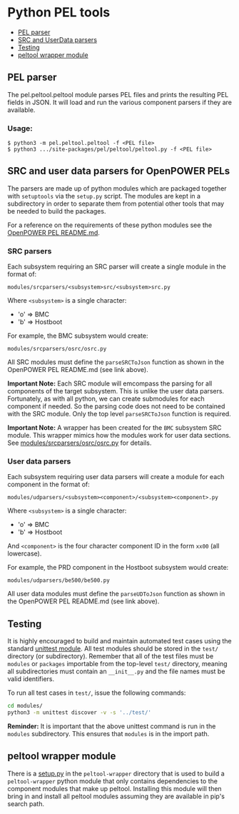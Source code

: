 # Python PEL tools

- [PEL parser](#pel-parser)
- [SRC and UserData parsers](#src-and-user-data-parsers-for-openpower-pels)
- [Testing](#testing)
- [peltool wrapper module](#peltool-wrapper-module)

## PEL parser

The pel.peltool.peltool module parses PEL files and prints the resulting PEL
fields in JSON.  It will load and run the various component parsers if they are
available.

### Usage:
```
$ python3 -m pel.peltool.peltool -f <PEL file>
$ python3 .../site-packages/pel/peltool/peltool.py -f <PEL file>
```

## SRC and user data parsers for OpenPOWER PELs

The parsers are made up of python modules which are packaged together with
`setuptools` via the `setup.py` script. The modules are kept in a subdirectory
in order to separate them from potential other tools that may be needed to build
the packages.

For a reference on the requirements of these python modules see the
[OpenPOWER PEL README.md](https://github.ibm.com/openbmc/phosphor-logging/blob/master/extensions/openpower-pels/README.md#adding-python3-modules-for-pel-userdata-and-src-parsing).

### SRC parsers

Each subsystem requiring an SRC parser will create a single module in the format
of:

```
modules/srcparsers/<subsystem>src/<subsystem>src.py
```

Where `<subsystem>` is a single character:

* 'o' => BMC
* 'b' => Hostboot

For example, the BMC subsystem would create:

```
modules/srcparsers/osrc/osrc.py
```

All SRC modules must define the `parseSRCToJson` function as shown in the
OpenPOWER PEL README.md (see link above).

**Important Note:** Each SRC module will emcompass the parsing for all
components of the target subsystem. This is unlike the user data parsers.
Fortunately, as with all python, we can create submodules for each component if
needed. So the parsing code does not need to be contained with the SRC module.
Only the top level `parseSRCToJson` function is required.

**Important Note:** A wrapper has been created for the `BMC` subsystem SRC
module. This wrapper mimics how the modules work for user data sections. See
[modules/srcparsers/osrc/osrc.py](modules/srcparsers/osrc/osrc.py) for details.

### User data parsers

Each subsystem requiring user data parsers will create a module for each
component in the format of:

```
modules/udparsers/<subsystem><component>/<subsystem><component>.py
```

Where `<subsystem>` is a single character:

* 'o' => BMC
* 'b' => Hostboot

And `<component>` is the four character component ID in the form `xx00` (all
lowercase).

For example, the PRD component in the Hostboot subsystem would create:

```
modules/udparsers/be500/be500.py
```

All user data modules must define the `parseUDToJson` function as shown in the
OpenPOWER PEL README.md (see link above).

## Testing

It is highly encouraged to build and maintain automated test cases using the
standard [unittest module](https://docs.python.org/3/library/unittest.html).
All test modules should be stored in the `test/` directory (or subdirectory).
Remember that all of the test files must be `modules` or `packages`
importable from the top-level `test/` directory, meaning all subdirectories
must contain an `__init__.py` and the file names must be valid identifiers.

To run all test cases in `test/`, issue the following commands:

```sh
cd modules/
python3 -m unittest discover -v -s '../test/'
```

**Reminder:** It is important that the above unittest command is run in the
`modules` subdirectory. This ensures that `modules` is in the import path.

## peltool wrapper module

There is a [setup.py](peltool-wrapper/setup.py) in the `peltool-wrapper`
directory that is used to build a `peltool-wrapper` python module that only
contains dependencies to the component modules that make up peltool. Installing
this module will then bring in and install all peltool modules assuming they
are available in pip\'s search path.
